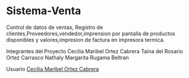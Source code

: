 # Sistema-Venta
Control de datos de ventas, Registro de clientes,Proveedores,vendedor,imprension por pantalla de productos disponibles y valores,impresion de factura en impresora termica.

Integrantes del Proyecto
Cecilia Maribel Ortez Cabrera 
Taina del Rosario Ortez Carrasco
Nathaly Margarita Rugama Beltran
 
 Usuario
 [Cecilia Maribel Ortez Cabrera](https://github.com/CeciliaMaribelOrtez)

